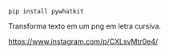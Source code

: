 <code>pip install pywhatkit</code>

Transforma texto em um png em letra cursiva.

https://www.instagram.com/p/CXLsvMtr0e4/